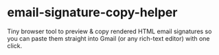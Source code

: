 # email-signature-copy-helper
Tiny browser tool to preview &amp; copy rendered HTML email signatures so you can paste them straight into Gmail (or any rich-text editor) with one click.

